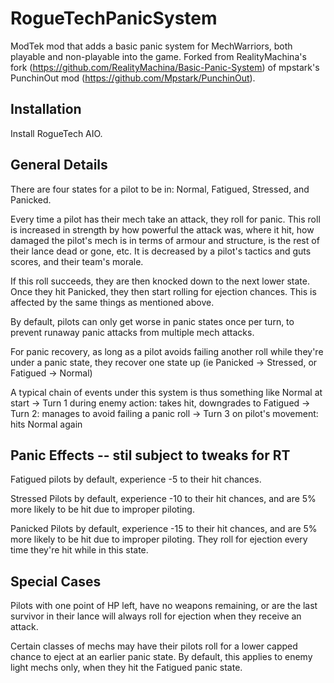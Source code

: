 # RogueTechPanicSystem
ModTek mod that adds a basic panic system for MechWarriors, both playable and non-playable into the game.  Forked from RealityMachina's fork (https://github.com/RealityMachina/Basic-Panic-System) of mpstark's PunchinOut mod (https://github.com/Mpstark/PunchinOut).

## Installation

Install RogueTech AIO.

## General Details

There are four states for a pilot to be in: Normal, Fatigued, Stressed, and Panicked.

Every time a pilot has their mech take an attack, they roll for panic. This roll is increased in strength by how powerful the attack was, where it hit, how damaged the pilot's mech is in terms of armour and structure, is the rest of their lance dead or gone, etc. It is decreased by a pilot's tactics and guts scores, and their team's morale.

If this roll succeeds, they are then knocked down to the next lower state. Once they hit Panicked, they then start rolling for ejection chances. This is affected by the same things as mentioned above.

By default, pilots can only get worse in panic states once per turn, to prevent runaway panic attacks from multiple mech attacks.

For panic recovery, as long as a pilot avoids failing another roll while they're under a panic state, they recover one state up (ie Panicked -> Stressed, or Fatigued -> Normal)

A typical chain of events under this system is thus something like Normal at start -> Turn 1 during enemy action: takes hit, downgrades to Fatigued -> Turn 2: manages to avoid failing a panic roll -> Turn 3 on pilot's movement: hits Normal again

## Panic Effects  -- stil subject to tweaks for RT

Fatigued pilots by default, experience -5 to their hit chances.

Stressed Pilots by default, experience -10 to their hit chances, and are 5% more likely to be hit due to improper piloting.

Panicked Pilots by default, experience -15 to their hit chances, and are 5% more likely to be hit due to improper piloting. They roll for ejection every time they're hit while in this state.

## Special Cases
Pilots with one point of HP left, have no weapons remaining, or are the last survivor in their lance will always roll for ejection when they receive an attack.

Certain classes of mechs may have their pilots roll for a lower capped chance to eject at an earlier panic state. By default, this applies to enemy light mechs only, when they hit the Fatigued panic state.

